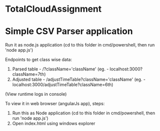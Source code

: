 # TotalCloudAssignment
# Simple CSV Parser application
Run it as node.js application  (cd to this folder in cmd/powershell, then run 'node app.js')

Endpoints to get class wise data:
1. Parsed table - /?className='className'                       (eg. - localhost:3000?className=7th)
2. Adjusted table - /adjustTimeTable?className='className'      (eg. - localhost:3000/adjustTimeTable?className=6th)

(View runtime logs in console)


To view it in web browser (angularJs app), steps:
1. Run this as Node application      (cd to this folder in cmd/powershell, then run 'node app.js')
2. Open index.html using windows explorer